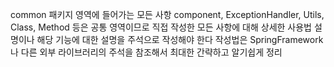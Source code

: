 common 패키지 영역에 들어가는 모든 사항 component, ExceptionHandler, Utils, Class, Method 등은
공통 영역이므로 직접 작성한 모든 사항에 대해 상세한 사용법 설명이나 해당 기능에 대한 설명을 주석으로 작성해야 한다
작성법은 SpringFramework 나 다른 외부 라이브러리의 주석을 참조해서 최대한 간략하고 알기쉽게 정리